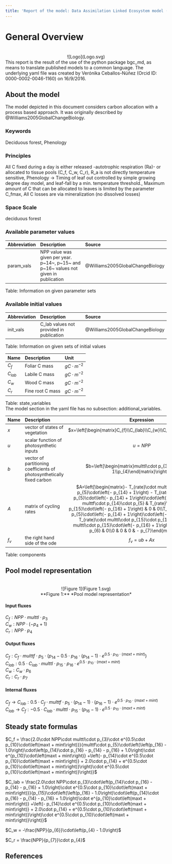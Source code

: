 ```yaml
---
title: 'Report of the model: Data Assimilation Linked Ecosystem model (DALEC), version: 1'
---
```

  
  
# General Overview  
  

<br>
<center>
![Logo](Logo.svg)
</center>
This report is the result of the use of the python package bgc_md, as means to translate published models to a common language.  The underlying yaml file was created by Verónika Ceballos-Núñez (Orcid ID: 0000-0002-0046-1160) on 16/9/2016.  
  
  
  
## About the model  
  
The model depicted in this document considers carbon allocation with a process based approach. It was originally described by @Williams2005GlobalChangeBiology.  
  
  
  
### Keywords  
  
Deciduous forest, Phenology
  
  
### Principles  
  
All C fixed during a day is either released -autotrophic respiration (Ra)- or allocated to tissue pools (C_f, C_w, C_r), R_a is not directly temperature sensitive, Phenology -> Timing of leaf out controlled by simple growing degree day model, and leaf-fall by a min. temperature threshold., Maximum amount of C that can be allocated to leaves is limited by the parameter C_fmax, All C losses are via mineralization (no dissolved losses)
  
  
### Space Scale  
  
deciduous forest
  
  
### Available parameter values  
  
  
  
Abbreviation|Description|Source  
:-----|:-----|:-----  
param_vals|NPP value was given per year. p~14~, p~15~ and p~16~ values not given in publication|@Williams2005GlobalChangeBiology  
  Table:  Information on given parameter sets  
  
  
### Available initial values  
  
  
  
Abbreviation|Description|Source  
:-----|:-----|:-----  
init_vals|C_lab values not provided in publication|@Williams2005GlobalChangeBiology  
  Table:  Information on given sets of initial values  
  
  
Name|Description|Unit  
:-----|:-----|:-----  
$C_{f}$|Foliar C mass|$gC\cdot m^{-2}$  
$C_{lab}$|Labile C mass|$gC\cdot m^{-2}$  
$C_{w}$|Wood C mass|$gC\cdot m^{-2}$  
$C_{r}$|Fine root C mass|$gC\cdot m^{-2}$  
  Table: state_variables  
The model section in the yaml file has no subsection: additional_variables.  
  
Name|Description|Expression  
:-----|:-----|:-----:  
$x$|vector of states of vegetation|$x=\left[\begin{matrix}C_{f}\\C_{lab}\\C_{w}\\C_{r}\end{matrix}\right]$  
$u$|scalar function of photosynthetic inputs|$u=NPP$  
$b$|vector of partitioning coefficients of photosynthetically fixed carbon|$b=\left[\begin{matrix}multtl\cdot p_{3}\\0\\- p_{4} + 1\\p_{4}\end{matrix}\right]$  
$A$|matrix of cycling rates|$A=\left[\begin{matrix}- T_{rate}\cdot multtf\cdot p_{16}\cdot p_{5}\cdot\left(- p_{14} + 1\right) - T_{rate}\cdot multtf\cdot p_{5}\cdot\left(- p_{14} + 1\right)\cdot\left(- p_{16} + 1\right) - multtf\cdot p_{14}\cdot p_{5} & T_{rate}\cdot multtl\cdot p_{15}\cdot\left(- p_{16} + 1\right) & 0 & 0\\T_{rate}\cdot multtf\cdot p_{5}\cdot\left(- p_{14} + 1\right)\cdot\left(- p_{16} + 1\right) & - T_{rate}\cdot multtl\cdot p_{15}\cdot p_{16} - T_{rate}\cdot multtl\cdot p_{15}\cdot\left(- p_{16} + 1\right) & 0 & 0\\0 & 0 & - p_{6} & 0\\0 & 0 & 0 & - p_{7}\end{matrix}\right]$  
$f_{v}$|the right hand side of the ode|$f_{v}=u b + A x$  
  Table: components  
  
  
## Pool model representation  
  

<br>
<center>
![Figure 1](Figure 1.svg)<br>**Figure 1:** *Pool model representation*<br>
</center>
  
  
#### Input fluxes  
  
$C_{f}: NPP\cdot multtl\cdot p_{3}$  
$C_{w}: NPP\cdot\left(- p_{4} + 1\right)$  
$C_{r}: NPP\cdot p_{4}$  

  
  
#### Output fluxes  
  
$C_{f}: C_{f}\cdot multtf\cdot p_{5}\cdot\left(p_{14} - 0.5\cdot p_{16}\cdot\left(p_{14} - 1\right)\cdot e^{0.5\cdot p_{10}\cdot\left(maxt + mint\right)}\right)$  
$C_{lab}: 0.5\cdot C_{lab}\cdot multtl\cdot p_{15}\cdot p_{16}\cdot e^{0.5\cdot p_{10}\cdot\left(maxt + mint\right)}$  
$C_{w}: C_{w}\cdot p_{6}$  
$C_{r}: C_{r}\cdot p_{7}$  

  
  
#### Internal fluxes  
  
$C_{f} \rightarrow C_{lab}: 0.5\cdot C_{f}\cdot multtf\cdot p_{5}\cdot\left(p_{14} - 1\right)\cdot\left(p_{16} - 1\right)\cdot e^{0.5\cdot p_{10}\cdot\left(maxt + mint\right)}$  
$C_{lab} \rightarrow C_{f}: - 0.5\cdot C_{lab}\cdot multtl\cdot p_{15}\cdot\left(p_{16} - 1\right)\cdot e^{0.5\cdot p_{10}\cdot\left(maxt + mint\right)}$  
  
  
## Steady state formulas  
  
$C_f = \frac{2.0\cdot NPP\cdot multtl\cdot p_{3}\cdot e^{0.5\cdot p_{10}\cdot\left(maxt + mint\right)}}{multtf\cdot p_{5}\cdot\left(\left(p_{16} - 1.0\right)\cdot\left(p_{14}\cdot p_{16} - p_{14} - p_{16} + 1.0\right)\cdot e^{p_{10}\cdot\left(maxt + mint\right)} +\left(- p_{14}\cdot e^{0.5\cdot p_{10}\cdot\left(maxt + mint\right)} + 2.0\cdot p_{14} + e^{0.5\cdot p_{10}\cdot\left(maxt + mint\right)}\right)\cdot e^{0.5\cdot p_{10}\cdot\left(maxt + mint\right)}\right)}$  
  
  
  
$C_lab = \frac{2.0\cdot NPP\cdot p_{3}\cdot\left(p_{14}\cdot p_{16} - p_{14} - p_{16} + 1.0\right)\cdot e^{0.5\cdot p_{10}\cdot\left(maxt + mint\right)}}{p_{15}\cdot\left(\left(p_{16} - 1.0\right)\cdot\left(p_{14}\cdot p_{16} - p_{14} - p_{16} + 1.0\right)\cdot e^{p_{10}\cdot\left(maxt + mint\right)} +\left(- p_{14}\cdot e^{0.5\cdot p_{10}\cdot\left(maxt + mint\right)} + 2.0\cdot p_{14} + e^{0.5\cdot p_{10}\cdot\left(maxt + mint\right)}\right)\cdot e^{0.5\cdot p_{10}\cdot\left(maxt + mint\right)}\right)}$  
  
  
  
$C_w = -\frac{NPP}{p_{6}}\cdot\left(p_{4} - 1.0\right)$  
  
  
  
$C_r = \frac{NPP}{p_{7}}\cdot p_{4}$  
  
  
  
  
  
## References  
  

